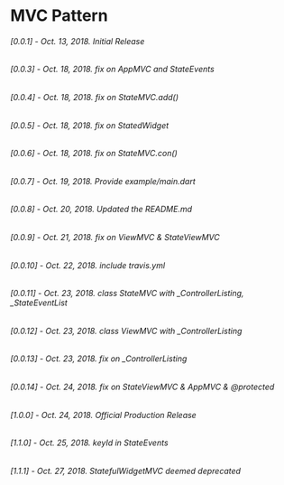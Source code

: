 # MVC Pattern
###### [0.0.1] - Oct. 13, 2018. Initial Release
###### [0.0.3] - Oct. 18, 2018. fix on AppMVC and StateEvents
###### [0.0.4] - Oct. 18, 2018. fix on StateMVC.add()
###### [0.0.5] - Oct. 18, 2018. fix on StatedWidget
###### [0.0.6] - Oct. 18, 2018. fix on StateMVC.con()
###### [0.0.7] - Oct. 19, 2018. Provide example/main.dart
###### [0.0.8] - Oct. 20, 2018. Updated the README.md
###### [0.0.9] - Oct. 21, 2018. fix on ViewMVC & StateViewMVC
###### [0.0.10] - Oct. 22, 2018. include travis.yml
###### [0.0.11] - Oct. 23, 2018. class StateMVC with _ControllerListing, _StateEventList 
###### [0.0.12] - Oct. 23, 2018. class ViewMVC with _ControllerListing
###### [0.0.13] - Oct. 23, 2018. fix on _ControllerListing
###### [0.0.14] - Oct. 24, 2018. fix on StateViewMVC & AppMVC & @protected
###### [1.0.0] - Oct. 24, 2018. Official Production Release
###### [1.1.0] - Oct. 25, 2018. keyId in StateEvents
###### [1.1.1] - Oct. 27, 2018. StatefulWidgetMVC deemed deprecated




